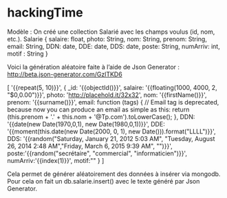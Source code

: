 # hackingTime

Modèle :
On créé une collection Salarié avec les champs voulus (id, nom, etc.).
Salarie {
    salaire: float,
    photo: String,
    nom: String,
    prenom: String,
    email: String,
    DDN: date, 
    DDE: date,
    DDS: date,
    poste: String,
    numArriv: int,
    motif : String
}

Voici la génération aléatoire faite à l’aide de Json Generator :
http://beta.json-generator.com/GzlTKD6

[
  '{{repeat(5, 10)}}',
  {
    _id: '{{objectId()}}',
    salaire: '{{floating(1000, 4000, 2, "$0,0.00")}}',
    photo: 'http://placehold.it/32x32',
    nom: '{{firstName()}}',
    prenom: '{{surname()}}',
    email: function (tags) {
      // Email tag is deprecated, because now you can produce an email as simple as this:
      return (this.prenom + '.' + this.nom + '@Tp.com').toLowerCase();
    },
    DDN: '{{date(new Date(1970,0,1), new Date(1980,0,1))}}', 
    DDE: '{{moment(this.date(new Date(2000, 0, 1), new Date())).format("LLLL")}}',
    DDS: '{{random("Saturday, January 21, 2012 5:03 AM", "Tuesday, August 26, 2014 2:48 AM","Friday, March 6, 2015 9:39 AM", "")}}',
    poste:'{{random("secrétaire", "commercial", "informaticien")}}',
    numArriv:'{{index(1)}}',
    motif:""
  }
]

Cela permet de générer aléatoirement des données à insérer via mongodb.
Pour cela on fait un db.salarie.insert() avec le texte généré par Json Generator.

